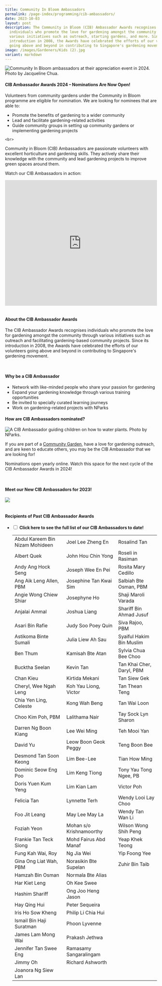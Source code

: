 ```yaml
---
title: Community In Bloom Ambassadors
permalink: /page-index/programming/cib-ambassadors/
date: 2023-10-03
layout: post
description: The Community in Bloom (CIB) Ambassador Awards recognises
  individuals who promote the love for gardening amongst the community through
  various initiatives such as outreach, starting gardens, and more. Since its
  introduction in 2008, the Awards have celebrated the efforts of our volunteers
  going above and beyond in contributing to Singapore's gardening movement.
image: /images/Gardeners/Kids (2).jpg
variant: markdown
---
```

<section>
	<img title="Community In Bloom ambassadors at their appreciation event in 2024. Photo by Jacqueline Chua." src="/images/Gardeners/Ambassadors_2024_JacquelineChua.jpg">
</section>
<section>
<h4>CIB Ambassador Awards 2024 – Nominations Are Now Open!</h4>
	<p>Volunteers from community gardens under the Community in Bloom programme are eligible for nomination. We are looking for nominees that are able to: </p>
	<ul>	
<li>Promote the benefits of gardening to a wider community</li>
<li>Lead and facilitate gardening-related activities</li>
<li>Guide community groups in setting up community gardens or implementing gardening projects</li>
</ul>

	<br>
</section>
	<p>Community in Bloom (CIB) Ambassadors are passionate volunteers with excellent horticulture and gardening skills. They actively share their knowledge with the community and lead gardening projects to improve green spaces around them.</p> 

<p>Watch our CIB Ambassadors in action:
</p>
	<iframe width="100%" height="415" src="https://www.youtube.com/embed/NjoavpXdiX4?si=tr229_ZUR517j94X" title="YouTube video player" frameborder="0" allow="accelerometer; autoplay; clipboard-write; encrypted-media; gyroscope; picture-in-picture; web-share" allowfullscreen=""></iframe>	<br>
	<br>


<section>	
<h4>About the CIB Ambassador Awards</h4>
	<p>The CIB Ambassador Awards recognises individuals who promote the love for gardening amongst the community through various initiatives such as outreach and facilitating gardening-based community projects. Since its introduction in 2008, the Awards have celebrated the efforts of our volunteers going above and beyond in contributing to Singapore's gardening movement.</p> 
	<br>
</section>

<section>
	<h4>Why be a CIB Ambassador</h4>
	<ul>
		<li>Network with like-minded people who share your passion for gardening</li>
		<li>Expand your gardening knowledge through various training opportunities</li>
		<li>Be invited to specially curated learning journeys</li>
		<li>Work on gardening-related projects with NParks</li>
</ul></section>
	
<section>
	<h4>How are CIB Ambassadors nominated?</h4>
	<img title="A CIB Ambassador guiding children on how to water plants. Photo by NParks." src="/images/Gardeners/Kids%20(2).jpg">
	<p>If you are part of a <a href="/get-involved/community-gardens/">Community Garden</a>, have a love for gardening outreach, and are keen to educate others, you may be the CIB Ambassador that we are looking for!</p>
	<p>Nominations open yearly online. Watch this space for the next cycle of the CIB Ambassador Awards in 2024!</p>
	<br>
</section>
	
<section>
	<h4>Meet our New CIB Ambassadors for 2023!</h4>
	<img src="/images/2023%20cib%20ambassadors%20collage_for%20gardeningsg.jpg">
	<br><br>
</section>

<section>
	<h4>Recipients of Past CIB Ambassador Awards</h4>
<p></p>
	<ul class="jekyllcodex_accordion">
		<li><input type="checkbox" id="accordion1">
		<label for="accordion1"><strong>Click here to see the full list of our CIB Ambassadors to date!</strong></label><div>
			<table>
				<tbody>
					<tr>
						<td>Abdul Kareem Bin Nizam Mohideen</td>
						<td>Joel Lee Zheng En</td>
						<td>Rosalind Tan</td>
					</tr>
					<tr>
						<td>Albert Quek</td>
						<td>John Hou Chin Yong</td>
						<td>Roseli in Rasiman</td>
					</tr>
					<tr>
						<td>Andy Ang Hock Seng</td>
						<td>Joseph Wee En Pei</td>
						<td>Rosita Mary Cedillo</td>
					</tr>
					<tr>
						<td>Ang Aik Leng Allen, PBM</td>
						<td>Josephine Tan Kwai Sim</td>
						<td>Salbiah Bte Osman, PBM</td>
					</tr>
					<tr>
						<td>Angie Wong Chiew Shiar</td>
						<td>Josephyne Ho</td>
						<td>Shaji Maroli Varada</td>
					</tr>
					<tr>
						<td>Anjalai Ammal</td>
						<td>Joshua Liang</td>
						<td>Shariff Bin Ahmad Jusuf</td>
					</tr>
					<tr>
						<td>Asari Bin Rafie</td>
						<td>Judy Soo Poey Quin</td>
						<td>Siva Rajoo, PBM</td>
					</tr>
					<tr>
						<td>Astikoma Binte Sumali</td>
						<td>Julia Liew Ah Sau</td>
						<td>Syaiful Hakim Bin Muslim</td>
					</tr>
					<tr>
						<td>Ben Thum</td>
						<td>Kamisah Bte Atan</td>
						<td>Sylvia Chua Bee Choo</td>
					</tr>
					<tr>
						<td>Bucktha Seelan</td>
						<td>Kevin Tan</td>
						<td>Tan Khai Cher, Daryl, PBM</td>
					</tr>
					<tr>
						<td>Chan Kieu</td>
						<td>Kirtida Mekani</td>
						<td>Tan Siew Gek</td>
					</tr>
					<tr>
						<td>Cheryl, Wee Ngah Leng</td>
						<td>Koh Yau Liong, Victor</td>
						<td>Tan Thean Teng</td>
					</tr>
					<tr>
						<td>Chia Yen Ling, Celeste</td>
						<td>Kong Wah Beng</td>
						<td>Tan Wai Loon</td>
					</tr>
					<tr>
						<td>Choo Kim Poh, PBM</td>
						<td>Lalithama Nair</td>
						<td>Tay Sock Lyn Sharon</td>
					</tr>
					<tr>
						<td>Darren Ng Boon Kiang</td>
						<td>Lee Wei Ming</td>
						<td>Teh Mooi Yan</td>
					</tr>
					<tr>
						<td>David Yu</td>
						<td>Leow Boon Geok Peggy</td>
						<td>Teng Boon Bee</td>
					</tr>
					<tr>
						<td>Desmond Tan Soon Keong</td>
						<td>Lim Bee-Lee</td>
						<td>Tian How Ming</td>
					</tr>
					<tr>
						<td>Dominic Seow Eng Poo</td>
						<td>Lim Keng Tiong</td>
						<td>Tony Yau Tong Ngee, PB</td>
					</tr>
					<tr>
						<td>Doris Yuen Kum Yeng</td>
						<td>Lim Kian Lam</td>
						<td>Victor Poh</td>
					</tr>
					<tr>
						<td>Felicia Tan</td>
						<td>Lynnette Terh</td>
						<td>Wendy Looi Lay Choo</td>
					</tr>
					<tr>
						<td>Foo Jit Leang</td>
						<td>May Lee May La</td>
						<td>Wendy Tan Wan Li</td>
					</tr>
					<tr>
						<td>Foziah Yeon</td>
						<td>Mohan s/o Krishnamoorthy</td>
						<td>Wilson Wong Shih Peng</td>
					</tr>
					<tr>
						<td>Frankie Tan Teck Siong</td>
						<td>Mohd Fairus Abd Manaf</td>
						<td>Yeap Khek Teong</td>
					</tr>
					<tr>
						<td>Fung Kah Wai, Roy</td>
						<td>Ng Jia Wei</td>
						<td>Yip Foong Yee</td>
					</tr>
					<tr>
						<td>Gina Ong Liat Wah, PBM</td>
						<td>Norasikin Bte Supelan</td>
						<td>Zuhir Bin Taib</td>
					</tr>
					<tr>
						<td>Hamzah Bin Osman</td>
						<td>Normala Bte Alias</td>
					</tr>
					<tr>
						<td>Har Kiet Leng</td>
						<td>Oh Kee Swee</td>
					</tr>
					<tr>
						<td>Hashim Shariff</td>
						<td>Ong Joo Heng Jason</td>
					</tr>
					<tr>
						<td>Hay Qing Hui</td>
						<td>Peter Sequeira</td>
					</tr>
					<tr>
						<td>Iris Ho Sow Kheng</td>
						<td>Philip Li Chia Hui</td>
					</tr>
					<tr>
						<td>Ismail Bin Haji Suratman</td>
						<td>Phoon Lyvenne</td>
					</tr>
					<tr>
						<td>James Lam Mong Wai</td>
						<td>Prakash Jethwa</td>
					</tr>
					<tr>
						<td>Jennifer Tan Swee Eng</td>
						<td>Ramasamy Sangaralingam</td>
					</tr>
					<tr>
						<td>Jimmy Oh</td>
						<td>Richard Ashworth</td>
					</tr>
					<tr>
						<td>Joanora Ng Siew Lan</td>
					</tr>
				</tbody><tbody>
			</tbody></table>
		</div></li>
	</ul>
</section>